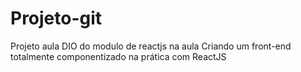 # Projeto-git
Projeto aula DIO do modulo de reactjs na aula Criando um front-end totalmente componentizado na prática com ReactJS
